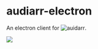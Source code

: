 # audiarr-electron

An electron client for ![auidarr](https://github.com/trevordavies095/audiarr).

![](https://i.imgur.com/IaOliJv.jpeg)
